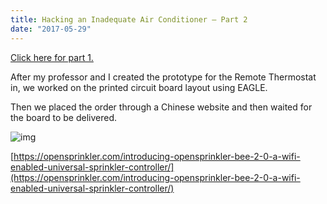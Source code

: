 ```yaml
---
title: Hacking an Inadequate Air Conditioner – Part 2
date: "2017-05-29"
---
```


[Click here for part 1.](/posts/ac_hack/)

After my professor and I created the prototype for the Remote Thermostat in, we worked on the printed circuit board layout using EAGLE.

Then we placed the order through a Chinese website and then waited for the board to be delivered.


![img](/posts/remote-thermostat-v1.0.jpeg)

[https://opensprinkler.com/introducing-opensprinkler-bee-2-0-a-wifi-enabled-universal-sprinkler-controller/](https://opensprinkler.com/introducing-opensprinkler-bee-2-0-a-wifi-enabled-universal-sprinkler-controller/)